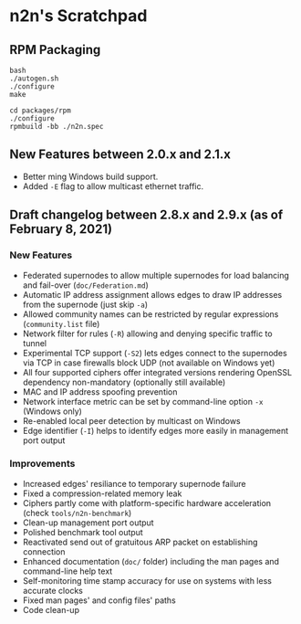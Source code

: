 # n2n's Scratchpad

## RPM Packaging

```
bash
./autogen.sh
./configure
make

cd packages/rpm
./configure
rpmbuild -bb ./n2n.spec
```

## New Features between 2.0.x and 2.1.x

- Better ming Windows build support.
- Added `-E` flag to allow multicast ethernet traffic.

## Draft changelog between 2.8.x and 2.9.x (as of February 8, 2021)

### New Features

- Federated supernodes to allow multiple supernodes for load balancing and fail-over (`doc/Federation.md`)
- Automatic IP address assignment allows edges to draw IP addresses from the supernode (just skip `-a`)
- Allowed community names can be restricted by regular expressions (`community.list` file)
- Network filter for rules (`-R`) allowing and denying specific traffic to tunnel
- Experimental TCP support (`-S2`) lets edges connect to the supernodes via TCP in case firewalls block UDP (not available on Windows yet)
- All four supported ciphers offer integrated versions rendering OpenSSL dependency non-mandatory (optionally still available)
- MAC and IP address spoofing prevention
- Network interface metric can be set by command-line option `-x` (Windows only)
- Re-enabled local peer detection by multicast on Windows
- Edge identifier (`-I`) helps to identify edges more easily in management port output

### Improvements

- Increased edges' resiliance to temporary supernode failure
- Fixed a compression-related memory leak
- Ciphers partly come with platform-specific hardware acceleration (check `tools/n2n-benchmark`)
- Clean-up management port output
- Polished benchmark tool output
- Reactivated send out of gratuitous ARP packet on establishing connection
- Enhanced documentation (`doc/` folder) including the man pages and command-line help text
- Self-monitoring time stamp accuracy for use on systems with less accurate clocks
- Fixed man pages' and config files' paths
- Code clean-up





